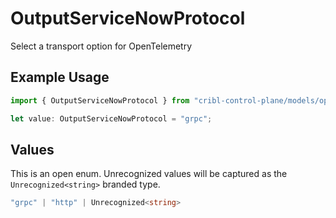 # OutputServiceNowProtocol

Select a transport option for OpenTelemetry

## Example Usage

```typescript
import { OutputServiceNowProtocol } from "cribl-control-plane/models/operations";

let value: OutputServiceNowProtocol = "grpc";
```

## Values

This is an open enum. Unrecognized values will be captured as the `Unrecognized<string>` branded type.

```typescript
"grpc" | "http" | Unrecognized<string>
```